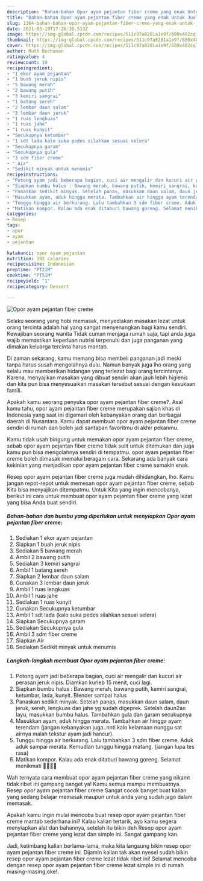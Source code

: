 ```yaml
---
description: "Bahan-bahan Opor ayam pejantan fiber creme yang enak Untuk Jualan"
title: "Bahan-bahan Opor ayam pejantan fiber creme yang enak Untuk Jualan"
slug: 1364-bahan-bahan-opor-ayam-pejantan-fiber-creme-yang-enak-untuk-jualan
date: 2021-03-19T17:26:30.513Z
image: https://img-global.cpcdn.com/recipes/511c97a8281a1e9f/680x482cq70/opor-ayam-pejantan-fiber-creme-foto-resep-utama.jpg
thumbnail: https://img-global.cpcdn.com/recipes/511c97a8281a1e9f/680x482cq70/opor-ayam-pejantan-fiber-creme-foto-resep-utama.jpg
cover: https://img-global.cpcdn.com/recipes/511c97a8281a1e9f/680x482cq70/opor-ayam-pejantan-fiber-creme-foto-resep-utama.jpg
author: Ruth Buchanan
ratingvalue: 4
reviewcount: 10
recipeingredient:
- "1 ekor ayam pejantan"
- "1 buah jeruk nipis"
- "5 bawang merah"
- "2 bawang putih"
- "3 kemiri sangrai"
- "1 batang sereh"
- "2 lembar daun salam"
- "3 lembar daun jeruk"
- "1 ruas lengkuas"
- "1 ruas jahe"
- "1 ruas kunyit"
- "Secukupnya ketumbar"
- "1 sdt lada kalo suka pedes silahkan sesuai selera"
- "Secukupnya garam"
- "Secukupnya gula"
- "3 sdm fiber creme"
- " Air"
- "Sedikit minyak untuk menumis"
recipeinstructions:
- "Potong ayam jadi beberapa bagian, cuci air mengalir dan kucuri air perasan jeruk nipis. Diamkan kurleb 15 menit, cuci lagi."
- "Siapkan bumbu halus : Bawang merah, bawang putih, kemiri sangrai, ketumbar, lada, kunyit. Blender sampai halus"
- "Panaskan sedikit minyak. Setelah panas, masukkan daun salam, daun jeruk, sereh, lengkuas dan jahe yg sudah digeprek. Setelah daun2an layu, masukkan bumbu halus. Tambahkan gula dan garam secukupnya"
- "Masukkan ayam, aduk hingga merata. Tambahkan air hingga ayam terendam (jangan kebanyakan juga..nnti kalo kelamaan nunggu sat airnya malah tekstur ayam jadi hancur)."
- "Tunggu hingga air berkurang. Lalu tambahkan 3 sdm fiber creme. Aduk aduk sampai merata. Kemudian tunggu hingga matang. (jangan lupa tes rasa)"
- "Matikan kompor. Kalau ada enak ditaburi bawang goreng. Selamat menikmati 🥰🥰🙏🙏"
categories:
- Resep
tags:
- opor
- ayam
- pejantan

katakunci: opor ayam pejantan 
nutrition: 192 calories
recipecuisine: Indonesian
preptime: "PT21M"
cooktime: "PT51M"
recipeyield: "1"
recipecategory: Dessert

---
```



![Opor ayam pejantan fiber creme](https://img-global.cpcdn.com/recipes/511c97a8281a1e9f/680x482cq70/opor-ayam-pejantan-fiber-creme-foto-resep-utama.jpg)

Selaku seorang yang hobi memasak, menyediakan masakan lezat untuk orang tercinta adalah hal yang sangat menyenangkan bagi kamu sendiri. Kewajiban seorang  wanita Tidak cuman menjaga rumah saja, tapi anda juga wajib memastikan keperluan nutrisi terpenuhi dan juga panganan yang dimakan keluarga tercinta harus mantab.

Di zaman  sekarang, kamu memang bisa membeli panganan jadi meski tanpa harus susah mengolahnya dulu. Namun banyak juga lho orang yang selalu mau memberikan hidangan yang terlezat bagi orang tercintanya. Karena, menyajikan masakan yang dibuat sendiri akan jauh lebih higienis dan kita pun bisa menyesuaikan masakan tersebut sesuai dengan kesukaan famili. 



Apakah kamu seorang penyuka opor ayam pejantan fiber creme?. Asal kamu tahu, opor ayam pejantan fiber creme merupakan sajian khas di Indonesia yang saat ini digemari oleh kebanyakan orang dari berbagai daerah di Nusantara. Kamu dapat membuat opor ayam pejantan fiber creme sendiri di rumah dan boleh jadi santapan favoritmu di akhir pekanmu.

Kamu tidak usah bingung untuk memakan opor ayam pejantan fiber creme, sebab opor ayam pejantan fiber creme tidak sulit untuk ditemukan dan juga kamu pun bisa mengolahnya sendiri di tempatmu. opor ayam pejantan fiber creme boleh dimasak memalui beragam cara. Sekarang ada banyak cara kekinian yang menjadikan opor ayam pejantan fiber creme semakin enak.

Resep opor ayam pejantan fiber creme juga mudah dihidangkan, lho. Kamu jangan repot-repot untuk memesan opor ayam pejantan fiber creme, sebab Kita bisa menyajikan ditempatmu. Untuk Kita yang ingin mencobanya, berikut ini cara untuk membuat opor ayam pejantan fiber creme yang lezat yang bisa Anda buat sendiri.

<!--inarticleads1-->

##### Bahan-bahan dan bumbu yang diperlukan untuk menyiapkan Opor ayam pejantan fiber creme:

1. Sediakan 1 ekor ayam pejantan
1. Siapkan 1 buah jeruk nipis
1. Sediakan 5 bawang merah
1. Ambil 2 bawang putih
1. Sediakan 3 kemiri sangrai
1. Ambil 1 batang sereh
1. Siapkan 2 lembar daun salam
1. Gunakan 3 lembar daun jeruk
1. Ambil 1 ruas lengkuas
1. Ambil 1 ruas jahe
1. Sediakan 1 ruas kunyit
1. Gunakan Secukupnya ketumbar
1. Ambil 1 sdt lada (kalo suka pedes silahkan sesuai selera)
1. Siapkan Secukupnya garam
1. Sediakan Secukupnya gula
1. Ambil 3 sdm fiber creme
1. Siapkan  Air
1. Sediakan Sedikit minyak untuk menumis




<!--inarticleads2-->

##### Langkah-langkah membuat Opor ayam pejantan fiber creme:

1. Potong ayam jadi beberapa bagian, cuci air mengalir dan kucuri air perasan jeruk nipis. Diamkan kurleb 15 menit, cuci lagi.
1. Siapkan bumbu halus : Bawang merah, bawang putih, kemiri sangrai, ketumbar, lada, kunyit. Blender sampai halus
1. Panaskan sedikit minyak. Setelah panas, masukkan daun salam, daun jeruk, sereh, lengkuas dan jahe yg sudah digeprek. Setelah daun2an layu, masukkan bumbu halus. Tambahkan gula dan garam secukupnya
1. Masukkan ayam, aduk hingga merata. Tambahkan air hingga ayam terendam (jangan kebanyakan juga..nnti kalo kelamaan nunggu sat airnya malah tekstur ayam jadi hancur).
1. Tunggu hingga air berkurang. Lalu tambahkan 3 sdm fiber creme. Aduk aduk sampai merata. Kemudian tunggu hingga matang. (jangan lupa tes rasa)
1. Matikan kompor. Kalau ada enak ditaburi bawang goreng. Selamat menikmati 🥰🥰🙏🙏




Wah ternyata cara membuat opor ayam pejantan fiber creme yang nikamt tidak ribet ini gampang banget ya! Kamu semua mampu membuatnya. Resep opor ayam pejantan fiber creme Sangat cocok banget buat kalian yang sedang belajar memasak maupun untuk anda yang sudah jago dalam memasak.

Apakah kamu ingin mulai mencoba buat resep opor ayam pejantan fiber creme mantab sederhana ini? Kalau kalian tertarik, ayo kamu segera menyiapkan alat dan bahannya, setelah itu bikin deh Resep opor ayam pejantan fiber creme yang lezat dan simple ini. Sangat gampang kan. 

Jadi, ketimbang kalian berlama-lama, maka kita langsung bikin resep opor ayam pejantan fiber creme ini. Dijamin kalian tak akan nyesel sudah bikin resep opor ayam pejantan fiber creme lezat tidak ribet ini! Selamat mencoba dengan resep opor ayam pejantan fiber creme lezat simple ini di rumah masing-masing,oke!.

